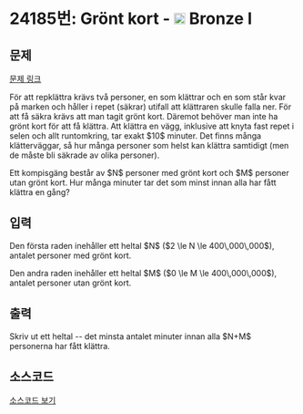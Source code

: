 # 24185번: Grönt kort - <img src="https://static.solved.ac/tier_small/5.svg" style="height:20px" /> Bronze I

<!-- performance -->

<!-- 문제 제출 후 깃허브에 푸시를 했을 때 제출한 코드의 성능이 입력될 공간입니다.-->

<!-- end -->

## 문제

[문제 링크](https://boj.kr/24185)


<p>För att repklättra krävs två personer, en som klättrar och en som står kvar på marken och håller i repet (säkrar) utifall att klättraren skulle falla ner. För att få säkra krävs att man tagit grönt kort. Däremot behöver man inte ha grönt kort för att få klättra. Att klättra en vägg, inklusive att knyta fast repet i selen och allt runtomkring, tar exakt $10$ minuter. Det finns många klätterväggar, så hur många personer som helst kan klättra samtidigt (men de måste bli säkrade av olika personer).</p>

<p>Ett kompisgäng består av $N$ personer med grönt kort och $M$ personer utan grönt kort. Hur många minuter tar det som minst innan alla har fått klättra en gång?</p>



## 입력


<p>Den första raden inehåller ett heltal $N$ ($2 \le N \le 400\,000\,000$), antalet personer med grönt kort.</p>

<p>Den andra raden inehåller ett heltal $M$ ($0 \le M \le 400\,000\,000$), antalet personer utan grönt kort.</p>



## 출력


<p>Skriv ut ett heltal -- det minsta antalet minuter innan alla $N+M$ personerna har fått klättra.</p>



## 소스코드

[소스코드 보기](Grönt%20kort.cpp)